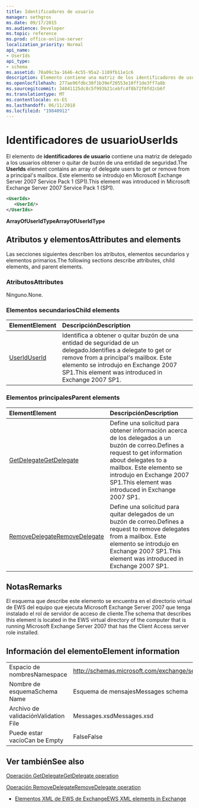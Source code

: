 ```yaml
---
title: Identificadores de usuario
manager: sethgros
ms.date: 09/17/2015
ms.audience: Developer
ms.topic: reference
ms.prod: office-online-server
localization_priority: Normal
api_name:
- UserIds
api_type:
- schema
ms.assetid: 78a09c3a-1646-4c55-95a2-1109fb11e1c6
description: Elemento contiene una matriz de los identificadores de usuario delegan a los usuarios obtener o quitar de buzón de una entidad de seguridad. Este elemento se introdujo en Microsoft Exchange Server 2007 Service Pack 1 (SP1).
ms.openlocfilehash: 277ae96fdbc30f1b39ef20553e10ff1de3ff7a8b
ms.sourcegitcommit: 34041125dc8c5f993b21cebfc4f8b72f0fd2cb6f
ms.translationtype: MT
ms.contentlocale: es-ES
ms.lasthandoff: 06/11/2018
ms.locfileid: "19840912"
---
```

# <a name="userids"></a><span data-ttu-id="6f0d2-104">Identificadores de usuario</span><span class="sxs-lookup"><span data-stu-id="6f0d2-104">UserIds</span></span>

<span data-ttu-id="6f0d2-105">El elemento de **identificadores de usuario** contiene una matriz de delegado a los usuarios obtener o quitar de buzón de una entidad de seguridad.</span><span class="sxs-lookup"><span data-stu-id="6f0d2-105">The **UserIds** element contains an array of delegate users to get or remove from a principal's mailbox.</span></span> <span data-ttu-id="6f0d2-106">Este elemento se introdujo en Microsoft Exchange Server 2007 Service Pack 1 (SP1).</span><span class="sxs-lookup"><span data-stu-id="6f0d2-106">This element was introduced in Microsoft Exchange Server 2007 Service Pack 1 (SP1).</span></span> 
  
```xml
<UserIds>
   <UserId/>
</UserIds>
```

 <span data-ttu-id="6f0d2-107">**ArrayOfUserIdType**</span><span class="sxs-lookup"><span data-stu-id="6f0d2-107">**ArrayOfUserIdType**</span></span>
## <a name="attributes-and-elements"></a><span data-ttu-id="6f0d2-108">Atributos y elementos</span><span class="sxs-lookup"><span data-stu-id="6f0d2-108">Attributes and elements</span></span>

<span data-ttu-id="6f0d2-109">Las secciones siguientes describen los atributos, elementos secundarios y elementos primarios.</span><span class="sxs-lookup"><span data-stu-id="6f0d2-109">The following sections describe attributes, child elements, and parent elements.</span></span>
  
### <a name="attributes"></a><span data-ttu-id="6f0d2-110">Atributos</span><span class="sxs-lookup"><span data-stu-id="6f0d2-110">Attributes</span></span>

<span data-ttu-id="6f0d2-111">Ninguno.</span><span class="sxs-lookup"><span data-stu-id="6f0d2-111">None.</span></span>
  
### <a name="child-elements"></a><span data-ttu-id="6f0d2-112">Elementos secundarios</span><span class="sxs-lookup"><span data-stu-id="6f0d2-112">Child elements</span></span>

|<span data-ttu-id="6f0d2-113">**Element**</span><span class="sxs-lookup"><span data-stu-id="6f0d2-113">**Element**</span></span>|<span data-ttu-id="6f0d2-114">**Descripción**</span><span class="sxs-lookup"><span data-stu-id="6f0d2-114">**Description**</span></span>|
|:-----|:-----|
|[<span data-ttu-id="6f0d2-115">UserId</span><span class="sxs-lookup"><span data-stu-id="6f0d2-115">UserId</span></span>](userid.md) <br/> |<span data-ttu-id="6f0d2-116">Identifica a obtener o quitar buzón de una entidad de seguridad de un delegado.</span><span class="sxs-lookup"><span data-stu-id="6f0d2-116">Identifies a delegate to get or remove from a principal's mailbox.</span></span> <span data-ttu-id="6f0d2-117">Este elemento se introdujo en Exchange 2007 SP1.</span><span class="sxs-lookup"><span data-stu-id="6f0d2-117">This element was introduced in Exchange 2007 SP1.</span></span>  <br/> |
   
### <a name="parent-elements"></a><span data-ttu-id="6f0d2-118">Elementos principales</span><span class="sxs-lookup"><span data-stu-id="6f0d2-118">Parent elements</span></span>

|<span data-ttu-id="6f0d2-119">**Element**</span><span class="sxs-lookup"><span data-stu-id="6f0d2-119">**Element**</span></span>|<span data-ttu-id="6f0d2-120">**Descripción**</span><span class="sxs-lookup"><span data-stu-id="6f0d2-120">**Description**</span></span>|
|:-----|:-----|
|[<span data-ttu-id="6f0d2-121">GetDelegate</span><span class="sxs-lookup"><span data-stu-id="6f0d2-121">GetDelegate</span></span>](getdelegate.md) <br/> |<span data-ttu-id="6f0d2-122">Define una solicitud para obtener información acerca de los delegados a un buzón de correo.</span><span class="sxs-lookup"><span data-stu-id="6f0d2-122">Defines a request to get information about delegates to a mailbox.</span></span> <span data-ttu-id="6f0d2-123">Este elemento se introdujo en Exchange 2007 SP1.</span><span class="sxs-lookup"><span data-stu-id="6f0d2-123">This element was introduced in Exchange 2007 SP1.</span></span>  <br/> |
|[<span data-ttu-id="6f0d2-124">RemoveDelegate</span><span class="sxs-lookup"><span data-stu-id="6f0d2-124">RemoveDelegate</span></span>](removedelegate.md) <br/> |<span data-ttu-id="6f0d2-125">Define una solicitud para quitar delegados de un buzón de correo.</span><span class="sxs-lookup"><span data-stu-id="6f0d2-125">Defines a request to remove delegates from a mailbox.</span></span> <span data-ttu-id="6f0d2-126">Este elemento se introdujo en Exchange 2007 SP1.</span><span class="sxs-lookup"><span data-stu-id="6f0d2-126">This element was introduced in Exchange 2007 SP1.</span></span>  <br/> |
   
## <a name="remarks"></a><span data-ttu-id="6f0d2-127">Notas</span><span class="sxs-lookup"><span data-stu-id="6f0d2-127">Remarks</span></span>

<span data-ttu-id="6f0d2-128">El esquema que describe este elemento se encuentra en el directorio virtual de EWS del equipo que ejecuta Microsoft Exchange Server 2007 que tenga instalado el rol de servidor de acceso de cliente.</span><span class="sxs-lookup"><span data-stu-id="6f0d2-128">The schema that describes this element is located in the EWS virtual directory of the computer that is running Microsoft Exchange Server 2007 that has the Client Access server role installed.</span></span>
  
## <a name="element-information"></a><span data-ttu-id="6f0d2-129">Información del elemento</span><span class="sxs-lookup"><span data-stu-id="6f0d2-129">Element information</span></span>

|||
|:-----|:-----|
|<span data-ttu-id="6f0d2-130">Espacio de nombres</span><span class="sxs-lookup"><span data-stu-id="6f0d2-130">Namespace</span></span>  <br/> |http://schemas.microsoft.com/exchange/services/2006/messages  <br/> |
|<span data-ttu-id="6f0d2-131">Nombre de esquema</span><span class="sxs-lookup"><span data-stu-id="6f0d2-131">Schema Name</span></span>  <br/> |<span data-ttu-id="6f0d2-132">Esquema de mensajes</span><span class="sxs-lookup"><span data-stu-id="6f0d2-132">Messages schema</span></span>  <br/> |
|<span data-ttu-id="6f0d2-133">Archivo de validación</span><span class="sxs-lookup"><span data-stu-id="6f0d2-133">Validation File</span></span>  <br/> |<span data-ttu-id="6f0d2-134">Messages.xsd</span><span class="sxs-lookup"><span data-stu-id="6f0d2-134">Messages.xsd</span></span>  <br/> |
|<span data-ttu-id="6f0d2-135">Puede estar vacío</span><span class="sxs-lookup"><span data-stu-id="6f0d2-135">Can be Empty</span></span>  <br/> |<span data-ttu-id="6f0d2-136">False</span><span class="sxs-lookup"><span data-stu-id="6f0d2-136">False</span></span>  <br/> |
   
## <a name="see-also"></a><span data-ttu-id="6f0d2-137">Ver también</span><span class="sxs-lookup"><span data-stu-id="6f0d2-137">See also</span></span>



[<span data-ttu-id="6f0d2-138">Operación GetDelegate</span><span class="sxs-lookup"><span data-stu-id="6f0d2-138">GetDelegate operation</span></span>](getdelegate-operation.md)
  
[<span data-ttu-id="6f0d2-139">Operación RemoveDelegate</span><span class="sxs-lookup"><span data-stu-id="6f0d2-139">RemoveDelegate operation</span></span>](removedelegate-operation.md)


- [<span data-ttu-id="6f0d2-140">Elementos XML de EWS de Exchange</span><span class="sxs-lookup"><span data-stu-id="6f0d2-140">EWS XML elements in Exchange</span></span>](ews-xml-elements-in-exchange.md)

